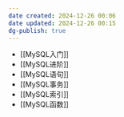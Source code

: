 ```yaml
---
date created: 2024-12-26 00:06
date updated: 2024-12-26 00:15
dg-publish: true
---
```


- [[MySQL入门]]
- [[MySQL进阶]]
- [[MySQL语句]]
- [[MySQL事务]]
- [[MySQL索引]]
- [[MySQL函数]]
